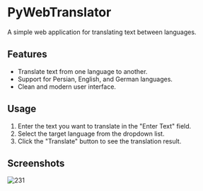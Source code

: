 # PyWebTranslator

A simple web application for translating text between languages.

## Features

- Translate text from one language to another.
- Support for Persian, English, and German languages.
- Clean and modern user interface.

## Usage

1. Enter the text you want to translate in the "Enter Text" field.
2. Select the target language from the dropdown list.
3. Click the "Translate" button to see the translation result.

## Screenshots
![231](https://github.com/Alihazrati99/PyTranslator/assets/156400087/d0531cff-2a13-4977-8347-8679e5f86263)



